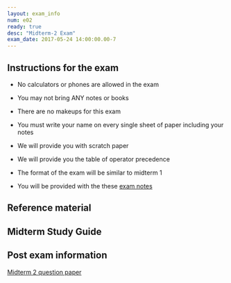 ```yaml
---
layout: exam_info
num: e02
ready: true
desc: "Midterm-2 Exam"
exam_date: 2017-05-24 14:00:00.00-7
---
```


## Instructions for the exam 


* No calculators or phones are allowed in the exam 
* You may not bring ANY notes or books 
* There are no makeups for this exam 
* You must write your name on every single sheet of paper including your notes
* We will provide you with scratch paper
* We will provide you the table of operator precedence
* The format of the exam will be similar to midterm 1

* You will be provided with the these [exam notes]( 
https://docs.google.com/document/d/1reYOFGbQjos9PJIIVppPSorxpzcMSS9YfdP9MNWnesI/edit?usp=sharing
 )

## Reference material



## Midterm Study Guide


## Post exam information 
[Midterm 2 question paper](https://docs.google.com/document/d/1n-GmxPCawnRdMLgRJlKi1PjdZM2MaQyZRpRiNzBYCBs/edit?usp=sharing)
